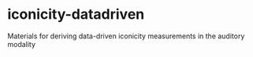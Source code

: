 # iconicity-datadriven
Materials for deriving data-driven iconicity measurements in the auditory modality
